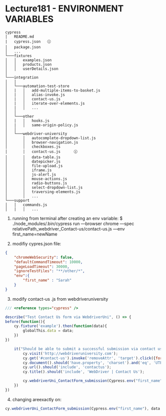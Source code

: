 # Lecture181 - ENVIRONMENT VARIABLES

```
cypress
│   README.md
|   cypress.json   🕧
│   package.json    
│   ...
└───fixtures
│   │   examples.json   
│   │   products.json      
│   │   userDetails.json    
│   
└───integration 
│   │   
│   └───automation-test-store
│   |   │   add-multiple-items-to-basket.js
│   |   │   alias-invoke.js
│   |   │   contact-us.js
│   |   │   iterate-over-elements.js   
│   |   │   ...
│   │   
│   └───other
│   |   │   hooks.js
│   |   │   same-origin-policy.js
│   │ 
│   └───webdriver-university
│       │   autocomplete-dropdown-list.js  
│       │   browser-navigation.js  
│       │   checkboxes.js         
│       │   contact-us.js      🕧
│       │   data-table.js
│       │   datepicker.js
│       │   file-upload.js
│       │   iframe.js  
│       │   js-alert.js
│       │   mouse-actions.js 
│       │   radio-buttons.js
│       │   select-dropdown-list.js
│       │   traversing-elements.js
│       │   ...
└───support
│   │   commands.js
│   |   │   ...
```
1. running from terminal after creating an env variable:
$ ./node_modules/.bin/cypress run —browser chrome —spec relativePath_webdriver_Contact-us/contact-us.js —env first_name=newName

2. modifiy cypres.json file:
```json
{
    "chromeWebSecurity": false,
    "defaultCommandTimeout": 10000,
    "pageLoadTimeout": 30000,
    "ignoreTestFiles": "**/other/*",
    "env":{
        "first_name" : "Sarah"
    }
}
```

3. modify contact-us .js from webdriveruniversity
```javascript
/// <reference types="cypress" />

describe("Test Contact Us form via WebdriverUni", () => {
before(function(){
    cy.fixture('example').then(function(data){
        globalThis.data = data;
    })
})

    it("Should be able to submit a successful submission via contact us form", () => {
        cy.visit('http://webdriveruniversity.com');
        cy.get('#contact-us').invoke('removeAttr', 'target').click({force:true});
        cy.document().should('have.property', 'charset').and('eq', 'UTF-8');
        cy.url().should('include', 'contactus');
        cy.title().should('include', 'WebDriver | Contact Us');

        cy.webdriverUni_ContactForm_submission(Cypress.env("first_name"), data.last_name, data.email, "Text area will be completed in the future....", "h1", "Thank You for your Message!");
    })
})
```

4. changing areexactly on:
```javascript
cy.webdriverUni_ContactForm_submission(Cypress.env("first_name"), data.last_name, data.email, "Text area will be completed in the future....", "h1", "Thank You for your Message!");
```